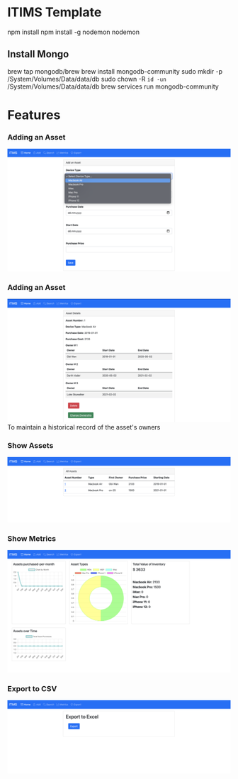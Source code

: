 # ITIMS Template
npm install
npm install -g nodemon
nodemon

## Install Mongo
brew tap mongodb/brew
brew install mongodb-community
sudo mkdir -p /System/Volumes/Data/data/db
sudo chown -R `id -un` /System/Volumes/Data/data/db
brew services run mongodb-community

# Features
### Adding an Asset
![Add Asset](/README_img/add_asset.png)

### Adding an Asset
![Add History](/README_img/asset_history.png)
To maintain a historical record of the asset's owners

### Show Assets
![Show Assets](/README_img/show_assets.png)

### Show Metrics
![Show Metrics](/README_img/show_Metrics.png)

### Export to CSV
![Export to CSV](/README_img/export_to_csv.png)